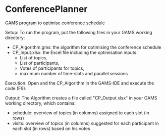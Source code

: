 # ConferencePlanner
GAMS program to optimise conference schedule

Setup:
To run the program, put the following files in your GAMS working directory:
* CP_Algorithm.gms: the algorithm for optimising the conference schedule
* CP_Input.xlsx: the Excel file including the optimisation inputs: 
  - List of topics, 
  - List of participants, 
  - Votes of participants for topics, 
  - maximum number of time-slots and parallel sessions 

Execution:
Open and the CP_Algorithm in the GAMS-IDE and execute the code (F9).

Output:
The Algorithm creates a file called "CP_Output.xlsx" in your GAMS working directory, which contains:
* schedule: overview of topics (in columns) assigned to each slot (in rows)
* visits: overview of topics (in columns) suggested for each participant in each slot (in rows) based on his votes

